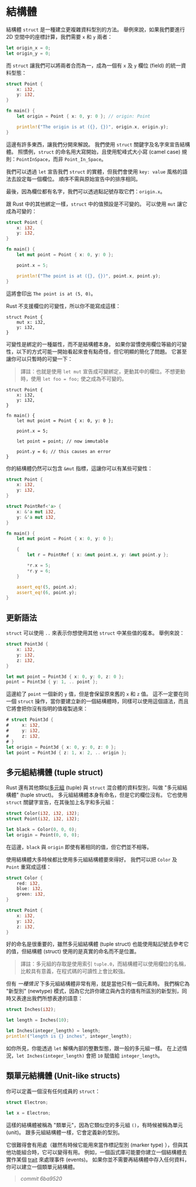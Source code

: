 # 結構體

結構體 `struct` 是一種建立更複雜資料型別的方法。
舉例來說，如果我們要進行 2D 空間中的座標計算，我們需要 `x` 和 `y` 兩者：

```rust
let origin_x = 0;
let origin_y = 0;
```

而 `struct` 讓我們可以將兩者合而為一，成為一個有 `x` 及 `y` 欄位 (field) 的統一資料型態：

```rust
struct Point {
    x: i32,
    y: i32,
}

fn main() {
    let origin = Point { x: 0, y: 0 }; // origin: Point

    println!("The origin is at ({}, {})", origin.x, origin.y);
}
```

這邊有許多東西，讓我們分開來解說。
我們使用 `struct` 關鍵字及名字來宣告結構體。
照慣例，`struct` 的命名用大寫開始，且使用駝峰式大小寫 (camel case) 規則：`PointInSpace`，而非 `Point_In_Space`。

我們可以透過 `let` 宣告我們 `struct` 的實體，但我們會使用 `key: value` 風格的語法去設定每一個欄位。
順序不需與原始宣告中的排序相同。

最後，因為欄位都有名字，我們可以透過點記號存取它們：`origin.x`。

跟 Rust 中的其他綁定一樣，`struct` 中的值預設是不可變的。
可以使用 `mut` 讓它成為可變的：

```rust
struct Point {
    x: i32,
    y: i32,
}

fn main() {
    let mut point = Point { x: 0, y: 0 };

    point.x = 5;

    println!("The point is at ({}, {})", point.x, point.y);
}
```

這將會印出 `The point is at (5, 0)`。

Rust 不支援欄位的可變性，所以你不能寫成這樣：

```rust,ignore
struct Point {
    mut x: i32,
    y: i32,
}
```

可變性是綁定的一種屬性，而不是結構體本身。
如果你習慣使用欄位等級的可變性，以下的方式可能一開始看起來會有點奇怪，但它明顯的簡化了問題。
它甚至讓你可以只暫時的可變一下：

> 譯註：也就是使用 `let mut` 宣告成可變綁定，更動其中的欄位。不想更動時，使用 `let foo = foo;` 使之成為不可變的。

```rust,ignore
struct Point {
    x: i32,
    y: i32,
}

fn main() {
    let mut point = Point { x: 0, y: 0 };

    point.x = 5;

    let point = point; // now immutable

    point.y = 6; // this causes an error
}
```

你的結構體仍然可以包含 `&mut` 指標，這讓你可以有某些可變性：

```rust
struct Point {
    x: i32,
    y: i32,
}

struct PointRef<'a> {
    x: &'a mut i32,
    y: &'a mut i32,
}

fn main() {
    let mut point = Point { x: 0, y: 0 };

    {
        let r = PointRef { x: &mut point.x, y: &mut point.y };

        *r.x = 5;
        *r.y = 6;
    }

    assert_eq!(5, point.x);
    assert_eq!(6, point.y);
}
```

## 更新語法

`struct` 可以使用 `..` 來表示你想使用其他 `struct` 中某些值的複本。
舉例來說：

```rust
struct Point3d {
    x: i32,
    y: i32,
    z: i32,
}

let mut point = Point3d { x: 0, y: 0, z: 0 };
point = Point3d { y: 1, .. point };
```

這邊給了 `point` 一個新的 `y` 值，但是會保留原來舊的 `x` 和 `z` 值。
這不一定要在同一個 `struct` 操作，當你要建立新的一個結構體時，同樣可以使用這個語法，而且它將會把你沒有指明的值複製過來：

```rust
# struct Point3d {
#     x: i32,
#     y: i32,
#     z: i32,
# }
let origin = Point3d { x: 0, y: 0, z: 0 };
let point = Point3d { z: 1, x: 2, .. origin };
```

## 多元組結構體 (tuple struct)

Rust 還有其他類似[多元組][tuple] (tuple) 與 `struct` 混合體的資料型別，叫做 "多元組結構體" (tuple struct)。
多元組結構體本身有命名，但是它的欄位沒有。
它也使用 `struct` 關鍵字宣告，在其後加上名字和多元組：

[tuple]: primitive-types.html#多元組%20(Tuples)

```rust
struct Color(i32, i32, i32);
struct Point(i32, i32, i32);

let black = Color(0, 0, 0);
let origin = Point(0, 0, 0);
```

在這邊，`black` 與 `origin` 即使有著相同的值，但它們並不相等。

使用結構體大多時候都比使用多元組結構體要來得好。
我們可以把 `Color` 及 `Point` 重寫成這樣：

```rust
struct Color {
    red: i32,
    blue: i32,
    green: i32,
}

struct Point {
    x: i32,
    y: i32,
    z: i32,
}
```

好的命名是很重要的，雖然多元組結構體 (tuple struct) 也能使用點記號去參考它的值，但結構體 (struct) 使用的是真實的命名而不是位置。

> 譯註：多元組的存取是使用索引 `tuple.0`，而結構體可以使用欄位的名稱，比較具有意義，在程式碼的可讀性上會比較強。

但有 _一種情況_ 下多元組結構體非常有用，就是當他只有一個元素時。
我們稱它為 "新型別" (newtype) 模式，因為它允許你建立與內含的值有所區別的新型別，同時又表達出我們所想表達的語意：

```rust
struct Inches(i32);

let length = Inches(10);

let Inches(integer_length) = length;
println!("length is {} inches", integer_length);
```

如你所見，你能透過 `let` 解構內部的整數型態，跟一般的多元組一樣。
在上述情況，`let Inches(integer_length)` 會把 `10` 賦值給 `integer_length`。

## 類單元結構體 (Unit-like structs)

你可以定義一個沒有任何成員的 `struct`：

```rust
struct Electron;

let x = Electron;
```

這樣的結構體被稱為 "類單元"，因為它類似空的多元組 `()`，有時候被稱為單元 (unit)。
跟多元組結構體一樣，它會定義新的型別。

它很難得會有用處（雖然有時候它能用來當作標記型別 (marker type) ），但與其他功能組合時，它可以變得有用。
例如，一個函式庫可能要你建立一個結構體去實作某個 [trait][trait] 來處理事件 (events)。
如果你並不需要再結構體中存入任何資料，你可以建立一個類單元結構體。

[trait]: traits.html


> *commit 6ba9520*
